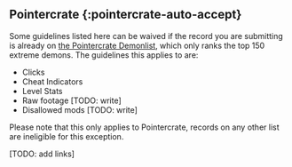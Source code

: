 ## Pointercrate {:pointercrate-auto-accept}

Some guidelines listed here can be waived if the record you are submitting is already on [the Pointercrate Demonlist](https://pointercrate.com/), which only ranks the top 150 extreme demons. The guidelines this applies to are:

* Clicks
* Cheat Indicators
* Level Stats
* Raw footage \[TODO: write\]
* Disallowed mods \[TODO: write\]

Please note that this only applies to Pointercrate, records on any other list are ineligible for this exception.

\[TODO: add links\]